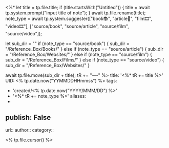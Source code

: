 <%* 
  let title = tp.file.title;
  if (title.startsWith("Untitled")) {
  	title = await tp.system.prompt("Input title of note");
  }
  await tp.file.rename(title);
  note_type = await tp.system.suggester(["book📚", "article📰", "film🎞️", "video🎞️"], ["source/book", "source/article", "source/film", "source/video"]);
	
  let sub_dir = ""
  if (note_type == "source/book") {
    sub_dir = "/Reference_Box/Books/"
  }
  else if (note_type == "source/article") {
    sub_dir = "/Reference_Box/Websites/"
  }
  else if (note_type == "source/film") {
    sub_dir = "/Reference_Box/Films/"
  }
  else if (note_type == "source/video") {
    sub_dir = "/Reference_Box/Websites/"
  }
  
  await tp.file.move(sub_dir + title);
  tR += "---"
%>
title: '<%* tR += title %>'
UID: <% tp.date.now("YYMMDDHHmmss") %>
tags:
  - 'created/<% tp.date.now("YYYY/MMM/DD") %>'
  - '<%* tR += note_type %>'
aliases:
  - 
publish: False
---

url::
author::
category::

<% tp.file.cursor() %>
